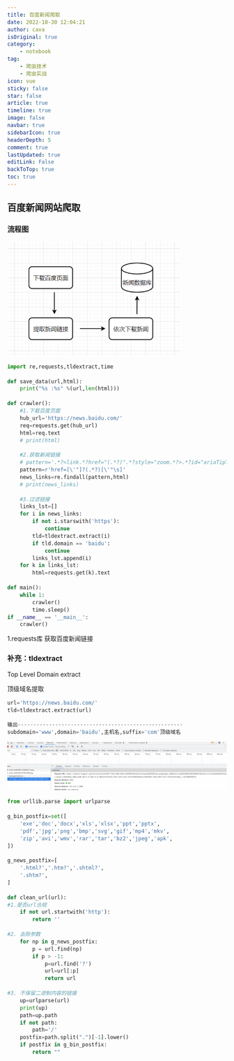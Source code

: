 ```yaml
---
title: 百度新闻爬取
date: 2022-10-30 12:04:21
author: cava
isOriginal: true
category: 
    - notebook
tag:
    - 爬虫技术
    - 爬虫实战
icon: vue
sticky: false
star: false
article: true
timeline: true
image: false
navbar: true
sidebarIcon: true
headerDepth: 5
comment: true
lastUpdated: true
editLink: False
backToTop: true
toc: true
---
```


## 百度新闻网站爬取

### 流程图

<img src="./Book1.assets/image-20230117112240491.png" alt="image-20230117112240491" style="zoom:67%;" />

```python
import re,requests,tldextract,time

def save_data(url,html):
    print("%s :%s" %(url,len(html)))

def crawler():
    #1.下载百度页面
    hub_url='https://news.baidu.com/'
    req=requests.get(hub_url)
    html=req.text
    # print(html)

    #2.获取新闻链接
    # pattern='.*?<link.*?href="(.*?)".*?style="zoom.*?>.*?id="ariaTipText".*?href=""'
    pattern=r'href=[\'"]?(.*?)[\'"\s]'
    news_links=re.findall(pattern,html)
    # print(news_links)

    #3.过滤链接
    links_lst=[]
    for i in news_links:
        if not i.starswith('https'):
            continue
        tld=tldextract.extract(i)
        if tld.domain == 'baidu':
            continue
        links_lst.append(i)
    for k in links_lst:
        html=requests.get(k).text

def main():
    while 1:
        crawler()
        time.sleep()
if __name__ == '__main__':
    crawler()
```

1.requests库 获取百度新闻链接

### 补充：tldextract

Top Level Domain extract

顶级域名提取

```python
url='https://news.baidu.com/'
tld=tldextract.extract(url)

输出-----------------------------------------------------
subdomain='www',domain='baidu',主机名,suffix='com'顶级域名
```

<img src="./Book1.assets/image-20230118102034984.png" alt="image-20230118102034984" style="zoom: 80%;" />

```python
from urllib.parse import urlparse

g_bin_postfix=set([
    'exe','doc','docx','xls','xlsx','ppt','pptx',
    'pdf','jpg','png','bmp','svg','gif','mp4','mkv',
    'zip','avi','wmv','rar','tar','bz2','jpeg','apk',
])

g_news_postfix=[
    '.html?','.htm?','.shtml?',
    '.shtm?',
]

def clean_url(url):
#1.是否url合规
    if not url.startwith('http'):
        return ''
    
#2. 去除参数
    for np in g_news_postfix:
        p = url.find(np)
        if p > -1:
            p=url.find('?')
            url=url[:p]
            return url
        
#3. 不保留二进制内容的链接
    up=urlparse(url)
    print(up)
    path=up.path
    if not path:
        path='/'
    postfix=path.split(".")[-1].lower()
    if postfix in g_bin_postfix:
        return ""
```

























